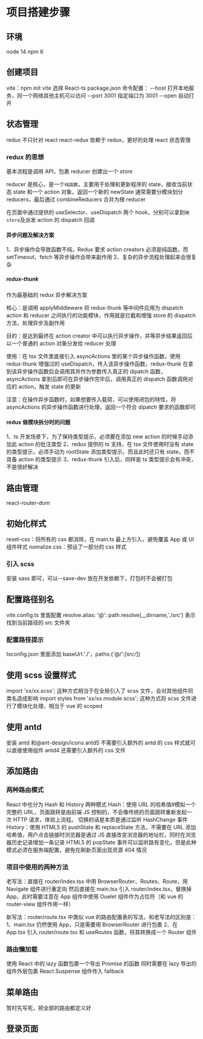 # 项目搭建步骤

## 环境

node 14
npm 6

## 创建项目

vite：npm init vite 选择 React-ts
package.json 命令配置：
--host 打开本地服务，同一个网络其他主机可以访问
--port 3001 指定端口为 3001
--open 自动打开

## 状态管理

redux 不只针对 react
react-redux 依赖于 redux，更好的处理 react 状态管理

### redux 的思想

基本流程是调用 API，包裹 reducer 创建出一个 store

reducer 是核心，是一个`纯函数`，主要用于处理和更新程序的 state，接收当前状态 state 和一个 action 对象，返回一个新的 newState
通常需要分模块划分 reducers，最后通过 combineReducers 合并为根 reducer

在页面中通过提供的 useSelector、useDispatch 两个 hook，分别可以拿到`根store`及派发 action 的 dispatch 回调

#### 异步问题及解决方案

1、异步操作会导致函数不纯，Redux 要求 action creators 必须是纯函数，而 setTimeout、fetch 等异步操作会带来副作用
2、复杂的异步流程处理起来会很复杂

##### redux-thunk

作为最基础的 redux 异步解决方案

核心：是调用 applyMiddleware 将 redux-thunk 等中间件应用为 dispatch action 和 reducer 之间执行的功能模块，作用就是拦截和增强 store 的 dispatch 方法，处理异步及副作用

目的：是达到最终在 action creator 中可以执行异步操作，并等异步结果返回后以一个普通的 action 对象分发给 reducer 处理

使用：在 tsx 文件里直接引入 asyncActions 里的某个异步操作函数，使用 redux-thunk 增强过的 useDispatch，传入该异步操作函数，redux-thunk 在拿到该异步操作函数后会调用其并作为参数传入真正的 dipatch 函数，asyncActions 拿到后即可在异步操作完毕后，调用真正的 dispatch 函数调用对应的 action，触发 state 的更新

注意：在操作异步函数时，如果想要传入载荷，可以使用闭包的特性，将 asyncActions 的异步操作函数进行处理，返回一个符合 dipatch 要求的函数即可

#### redux 做模块拆分时的问题

1、ts 开发场景下，为了保持类型提示，必须要在添加 new action 的时候手动添加此 action 的批注类型
2、redux 提供的 ts 支持，在 tsx 文件使用时没有 state 的类型提示，必须手动为 rootState 添加类型提示，而且此时还只有 state，而不具备 action 的类型提示
3、redux-thunk 引入后，同样是 ts 类型提示会有冲突，不是很好解决

## 路由管理

react-router-dom

## 初始化样式

reset-css：将所有的 css 都消除，在 main.ts 最上方引入，避免覆盖 App 或 UI 组件样式
nomalize.css：预设了一部分的 css 样式

### 引入 scss

安装 sass 即可，可以--save-dev 放在开发依赖下，打包时不会被打包

## 配置路径别名

vite.config.ts 里面配置 resolve.alias: '@': path.resolve(\_\_dirname,'./src')
表示找到当前路径的 src 文件夹

### 配置路径提示

tsconfig.json 里面添加 baseUrl:'./'，paths:{'@/_':[src/_]}

## 使用 scss 设置样式

import 'xx/xx.scss'; 这种方式相当于在全局引入了 scss 文件，会对其他组件同类名造成影响
import styles from 'xx/xx.module.scss'; 这种方式将 scss 文件进行了模块化处理，相当于 vue 的
scoped

## 使用 antd

安装 antd 和@ant-design/icons
antd5 不需要引入额外的 antd 的 css 样式就可以直接使用组件
antd4 还需要引入额外的 css 文件

## 添加路由

### 两种路由模式

React 中也分为 Hash 和 History 两种模式
Hash：使用 URL 的哈希值#模拟一个完整的 URL，页面跳转是由前端 JS 控制的，不会像传统的页面跳转重新发起一次 HTTP 请求，体验上流程。
切换的话是本质是通过监听 HashChange 事件
History：使用 HTML5 的 pushState 和 replaceState 方法，不需要在 URL 添加哈希值，用户点击链接时浏览器是通过 JS 直接改变浏览器的地址栏，同时在浏览器历史记录增加一条记录
HTML5 的 popState 事件可以监听路有变化，但是此种模式必须在服务端配置，避免在刷新页面出现资源 404 情况

### 项目中使用的两种方法

老写法：直接在 router/index.tsx 中用 BrowserRouter、Routes、Route，用 Navigate 组件进行重定向
然后直接在 main.tsx 引入 router/index.tsx，替换掉 App，此时需要注意在 App 组件中使用 Ouelet 组件作为占位符（和 vue 的 router-view 组件作用一样）

新写法：router/route.tsx 中类似 vue 的路由配置表的写法，和老写法的区别是：
1、main.tsx 仍然使用 App，只是需要用 BrowserRouter 进行包裹
2、在 App.tsx 引入 router/route.tsx 和 useRoutes 函数，将其转换成一个 Router 组件

### 路由懒加载

使用 React 中的 lazy 函数包裹一个导出 Promise 的函数
同时需要在 lazy 导出的组件外层包裹 React.Suspense 组件传入 fallback

## 菜单路由

暂时先写死，把全部的路由都定义好

## 登录页面
